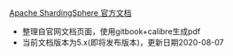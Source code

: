 
[Apache ShardingSphere 官方文档](SUMMARY.md)

- 整理自官网文档页面，使用gitbook+calibre生成pdf
- 当前文档版本为5.x(即将发布版本)，更新日期2020-08-07
